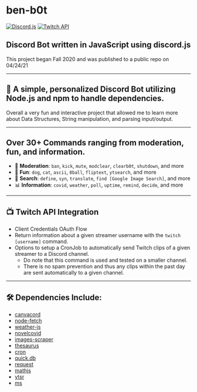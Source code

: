 # ben-b0t
[![Discord.js](https://img.shields.io/badge/discord.js-V.12-blue?style=flat-square&logo=discord)](https://www.npmjs.com/package/discord.js)
[![Twitch API](https://img.shields.io/badge/Twitch%20API-Doc-blueviolet?style=flat-square&logo=twitch)](https://dev.twitch.tv/docs/)

## Discord Bot written in JavaScript using discord.js
This project began Fall 2020 and was published to a public repo on 04/24/21

---

## 🤖 A simple, personalized Discord Bot utilizing Node.js and npm to handle dependencies. 

Overall a very fun and interactive project that allowed me to learn more about Data Structures, String manipulation, and parsing input/output.

---

## Over 30+ Commands ranging from moderation, fun, and information.
* 🚨 **Moderation**: `ban`, `kick`, `mute`, `modclear`, `clearb0t`, `shutdown`, and more
* 🎊 **Fun**: `dog`, `cat`, `ascii`, `8ball`, `fliptext`, `ytsearch`, and more
* 🔎 **Search**: `define`, `syn`, `translate`, `find [Google Image Search]`, and more
* 📊 **Information**: `covid`, `weather`, `poll`, `uptime`, `remind`, `decide`, and more

---

## 📺 Twitch API Integration
* Client Credentials OAuth Flow
* Return information about a given streamer username with the `twitch [username]` command.
* Options to setup a CronJob to automatically send Twitch clips of a given streamer to a Discord channel.
  * Do note that this command is used and tested on a smaller channel.
  * There is no spam prevention and thus any clips within the past day are sent automatically to a given channel.

---

## 🛠 Dependencies Include:
* [canvacord](https://canvacord.js.org/#/)
* [node-fetch](https://www.npmjs.com/package/node-fetch)
* [weather-js](https://www.npmjs.com/package/weather-js)
* [novelcovid](https://www.npmjs.com/package/novelcovid)
* [images-scraper](https://www.npmjs.com/package/images-scraper)
* [thesaurus](https://www.npmjs.com/package/thesaurus)
* [cron](https://www.npmjs.com/package/cron)
* [quick.db](https://www.npmjs.com/package/quick.db)
* [request](https://www.npmjs.com/package/request)
* [mathjs](https://www.npmjs.com/package/mathjs)
* [ytsr](https://www.npmjs.com/package/ytsr)
* [ms](https://www.npmjs.com/package/ms)


